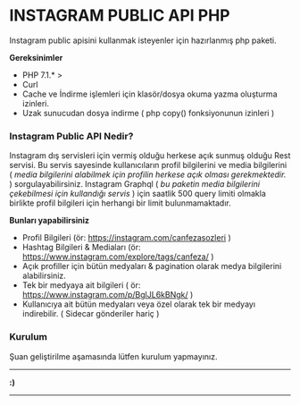 # INSTAGRAM PUBLIC API PHP
Instagram public apisini kullanmak isteyenler için hazırlanmış php paketi.

**Gereksinimler**
  - PHP 7.1.* >
  - Curl
  - Cache ve İndirme işlemleri için klasör/dosya okuma yazma oluşturma izinleri.
  - Uzak sunucudan dosya indirme ( php copy() fonksiyonunun izinleri )
  
### Instagram Public API Nedir?
Instagram dış servisleri için vermiş olduğu herkese açık sunmuş olduğu Rest servisi. Bu servis sayesinde kullanıcıların profil bilgilerini ve media bilgilerini ( *media bilgilerini alabilmek için profilin herkese açık olması gerekmektedir.* ) sorgulayabilirsiniz. Instagram Graphql ( *bu paketin media bilgilerini çekebilmesi için kullandığı servis* )  için saatlik 500 query limiti olmakla birlikte profil bilgileri için  herhangi bir limit bulunmamaktadır.


**Bunları yapabilirsiniz**
  - Profil Bilgileri (ör: https://instagram.com/canfezasozleri )
  - Hashtag Bilgileri & Mediaları (ör: https://www.instagram.com/explore/tags/canfeza/ )
  - Açık profiller için bütün medyaları & pagination olarak medya bilgilerini alabilirsiniz.
  - Tek bir medyaya ait bilgileri ( ör: https://www.instagram.com/p/BglJL6kBNgk/ )
  - Kullanıcıya ait bütün medyaları veya özel olarak tek bir medyayı indirebilir. ( Sidecar gönderiler hariç )

### Kurulum
Şuan geliştirilme aşamasında lütfen kurulum yapmayınız.

*** 
**:)**
***
